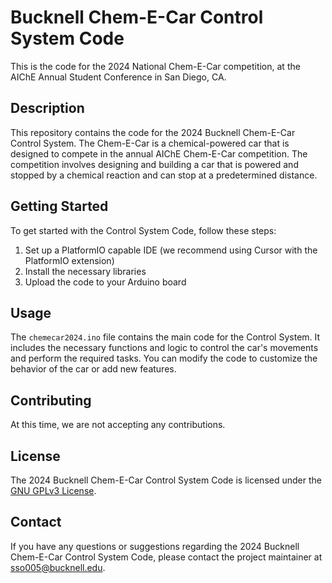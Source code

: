 # Bucknell Chem-E-Car Control System Code
This is the code for the 2024 National Chem-E-Car competition, at the AIChE Annual Student Conference in San Diego, CA.

## Description
This repository contains the code for the 2024 Bucknell Chem-E-Car Control System. The Chem-E-Car is a chemical-powered car that is designed to compete in the annual AIChE Chem-E-Car competition. The competition involves designing and building a car that is powered and stopped by a chemical reaction and can stop at a predetermined distance.

## Getting Started
To get started with the Control System Code, follow these steps:

1. Set up a PlatformIO capable IDE (we recommend using Cursor with the PlatformIO extension)
2. Install the necessary libraries
3. Upload the code to your Arduino board

## Usage
The `chemecar2024.ino` file contains the main code for the Control System. It includes the necessary functions and logic to control the car's movements and perform the required tasks. You can modify the code to customize the behavior of the car or add new features.

## Contributing
At this time, we are not accepting any contributions.

## License
The 2024 Bucknell Chem-E-Car Control System Code is licensed under the [GNU GPLv3 License](LICENSE).

## Contact
If you have any questions or suggestions regarding the 2024 Bucknell Chem-E-Car Control System Code, please contact the project maintainer at [sso005@bucknell.edu](mailto:sso005@bucknell.edu).